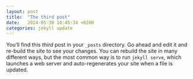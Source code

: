 ```yaml
---
layout: post
title:  "The third post"
date:   2024-05-30 10:45:34 +0200
categories: jekyll update
---
```

You’ll find this *third* post in your `_posts` directory. Go ahead and edit it and re-build the site to see your changes. You can rebuild the site in many different ways, but the most common way is to run `jekyll serve`, which launches a web server and auto-regenerates your site when a file is updated.
